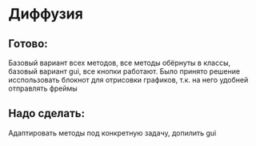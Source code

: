 # Диффузия
## Готово:
Базовый вариант всех методов, все методы обёрнуты в классы, базовый вариант gui, все кнопки работают.
Было принято решение исспользовать блокнот для отрисовки графиков, т.к. на него удобней отправлять фреймы
## Надо сделать:
Адаптировать методы под конкретную задачу, допилить gui